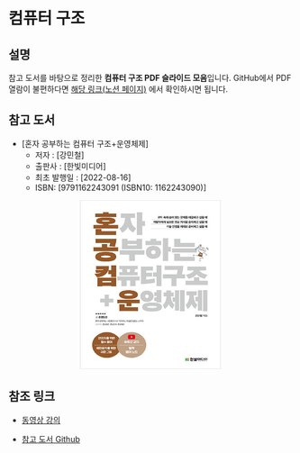 # 컴퓨터 구조

## 설명

참고 도서를 바탕으로 정리한 **컴퓨터 구조 PDF 슬라이드 모음**입니다. GitHub에서 PDF 열람이 불편하다면 [해당 링크(노션 페이지)](https://subdued-march-f96.notion.site/263d5be0738f8033a67cfd8e3523a58e?pvs=74)
에서 확인하시면 됩니다.

## 참고 도서
- [혼자 공부하는 컴퓨터 구조+운영체제]
    - 저자 : [강민철]
    - 출판사 : [한빛미디어]
    - 최초 발행일 : [2022-08-16]
    - ISBN: [9791162243091 (ISBN10: 1162243090)]
    
<p align="center">
    <img src="./assets/banner.png" height=300 width=250>
</p>

## 참조 링크
- [동영상 강의](https://www.youtube.com/watch?v=kFWP6sFKyp0&list=PLYH7OjNUOWLUz15j4Q9M6INxK5J3-59GC)

- [참고 도서 Github](https://github.com/kangtegong/self-learning-cs/tree/main)